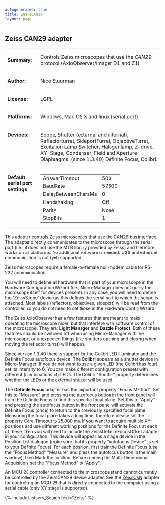 ```yaml
---
autogenerated: true
title: ZeissCAN29
layout: page
---
```


## Zeiss CAN29 adapter

<table>
<tr>
<td markdown="1">

**Summary:**

</td>
<td markdown="1" valign="top">

Controls Zeiss microscopes that use the *CAN29* protocol
(AxioObserver/Imager D1 and Z1)

</td>
</tr>
<tr>
<td markdown="1">

**Author:**

</td>
<td markdown="1">

Nico Stuurman

</td>
</tr>
<tr>
<td markdown="1">

**License:**

</td>
<td markdown="1">

LGPL

</td>
</tr>
<tr>
<td markdown="1">

**Platforms:**

</td>
<td markdown="1">

Windows, Mac OS X and linux (serial port)

</td>
</tr>
<tr>
<td markdown="1" valign="top">

**Devices:**

</td>
<td markdown="1">

Scope, Shutter (external and internal), Reflectorturret, SideportTurret,
ObjectiveTurret, Excitation Lamp Switcher, Halogenlamp, Z-drive,
XY-Stage, Condenser, Field and Aperture Diaphragms. (since 1.3.40)
Definite Focus, Colibri.

</td>
</tr>
<tr>
<td markdown="1" valign=top>

**Default serial port settings:**

</td>
<td markdown="1" valign=top>

|                     |       |
|---------------------|-------|
| AnswerTimeout       | 500   |
| BaudRate            | 57600 |
| DelayBetweenCharsMs | 0     |
| Handshaking         | Off   |
| Parity              | None  |
| StopBits            | 1     |

</table>

This adapter controls Zeiss microscopes that use the CAN29 bus
interface. The adapter directly communicates to the microscope through
the serial port (i.e., it does not use the MTB library provided by
Zeiss) and therefore works on all platforms. No additional software is
needed. USB and ethernet communication is not (yet) supported.

Zeiss microscopes require a female-to-female null-modem cable for RS-232
communication.

You will need to define all hardware that is part of your microscope in
the Hardware Configuration Wizard (i.e., Micro-Manager does not query
the microscope itself for devices present). In any case, you will need
to define the 'ZeissScope' device as this defines the serial port to
which the scope is attached. Most labels (reflectors, objectives,
sideport) will be read from the controller, so you do not need to set
those in the Hardware Config Wizard.

The Zeiss AxioObserver has a few features that are meant to make
operating the microscope nicer, but that interfere with software control
of the microscope. They are: <b>Light Manager</b> and <b>Dazzle
Protect</b>. Both of these features should be switched off when using
Micro-Manager with the microscope, or unexpected things (like shutters
opening and closing when moving the reflector turret) will happen.

Since version 1.3.40 there is support for the Colibri LED illuminator
and the Definite Focus autofocus device. The <b>Colibri</b> appears as a
shutter device in Micro-Manager. If you do not want to use a given LED
(the Colibri has four), set its intensity to 0. You can make different
configuration presets with different (combinations of) LEDs. The Colibri
"Shutter" property determines whether the LEDs or the external shutter
will be used.

The <b>Definite Focus</b> adapter has the important property "Focus
Method". Set this to "Measure" and pressing the autofocus button in the
front panel will train the Definite Focus to find this specific focal
plane. Set this to "Apply" and pressing the autofocus button in the
front panel will activate the Definite Focus (once) to return to the
previously specified focal plane. Measuring the focal plane takes a long
time, therefore please set the property Core-Timeout to 25,000 ms. If
you want to acquire multiple XY-positions and use different working
positions for the Definite Focus at each of these, then you will need to
include the ZeissDefiniteFocusOffset adapter in your configuration. This
device will appear as a stage device in the Position List dialogue (make
sure that its property "Autofocus Device" is set to your Definite
Focus). For each position, first train the Definite Focus (use the
"Focus Method" "Measure" and press the autofocus button in the main
window), then Mark the position. Before running the Multi-Dimensional
Acquisition, set the "Focus Method" to "Apply".

An MCU 28 controller connected to the microscope stand cannot currently
be controlled by the ZeissCAN29 device adapter. See the
[ZeissCAN](ZeissCAN "wikilink") adapter for controlling an MCU 28 that
is directly connected to the computer using a serial cable (only XY
stage is supported).

{% include Listserv_Search text="Zeiss" %}

